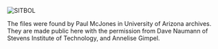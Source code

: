 ![SITBOL](https://github.com/PDP-10/sitbol/assets/775050/39f1397a-a7fa-4625-87fb-57e0d9a8f6a7)

The files were found by Paul McJones in University of Arizona
archives.  They are made public here with the permission from Dave
Naumann of Stevens Institute of Technology, and Annelise Gimpel.
